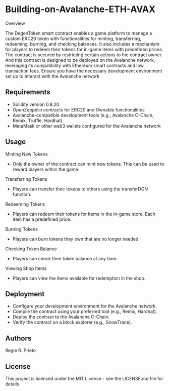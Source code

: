 # Building-on-Avalanche-ETH-AVAX
Overview

The DegenToken smart contract enables a game platform to manage a custom ERC20 token with functionalities for minting, transferring, redeeming, burning, and checking balances. It also includes a mechanism for players to redeem their tokens for in-game items with predefined prices. The contract is secured by restricting certain actions to the contract owner. And this contract is designed to be deployed on the Avalanche network, leveraging its compatibility with Ethereum smart contracts and low transaction fees. Ensure you have the necessary development environment set up to interact with the Avalanche network.

## Requirements
* Solidity version 0.8.20
* OpenZeppelin contracts for ERC20 and Ownable functionalities
* Avalanche-compatible development tools (e.g., Avalanche C-Chain, Remix, Truffle, Hardhat)
* MetaMask or other web3 wallets configured for the Avalanche network


## Usage
Minting New Tokens
* Only the owner of the contract can mint new tokens. This can be used to reward players within the game.

Transferring Tokens
* Players can transfer their tokens to others using the transferDGN function.

Redeeming Tokens
* Players can redeem their tokens for items in the in-game store. Each item has a predefined price.

Burning Tokens
* Players can burn tokens they own that are no longer needed.

Checking Token Balance
* Players can check their token balance at any time.

Viewing Shop Items
* Players can view the items available for redemption in the shop.

## Deployment
* Configure your development environment for the Avalanche network.
* Compile the contract using your preferred tool (e.g., Remix, Hardhat).
* Deploy the contract to the Avalanche C-Chain.
* Verify the contract on a block explorer (e.g., SnowTrace).

## Authors
Regie R. Prieto

## License
This project is licensed under the MIT License - see the LICENSE.md file for details
